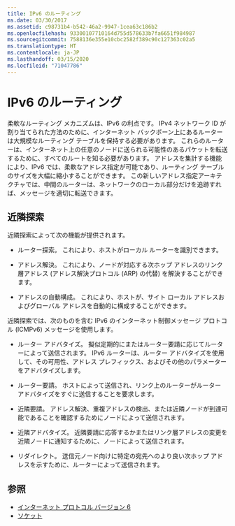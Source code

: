 ```yaml
---
title: IPv6 のルーティング
ms.date: 03/30/2017
ms.assetid: c98731b4-b542-46a2-9947-1cea63c186b2
ms.openlocfilehash: 93300107710164d755d578633b7fa6651f984987
ms.sourcegitcommit: 7588136e355e10cbc2582f389c90c127363c02a5
ms.translationtype: HT
ms.contentlocale: ja-JP
ms.lasthandoff: 03/15/2020
ms.locfileid: "71047786"
---
```

# <a name="ipv6-routing"></a>IPv6 のルーティング
柔軟なルーティング メカニズムは、IPv6 の利点です。 IPv4 ネットワーク ID が割り当てられた方法のために、インターネット バックボーン上にあるルーターは大規模なルーティング テーブルを保持する必要があります。 これらのルーターは、インターネット上の任意のノードに送られる可能性のあるパケットを転送するために、すべてのルートを知る必要があります。 アドレスを集計する機能により、IPv6 では、柔軟なアドレス指定が可能であり、ルーティング テーブルのサイズを大幅に縮小することができます。 この新しいアドレス指定アーキテクチャでは、中間のルーターは、ネットワークのローカル部分だけを追跡すれば、メッセージを適切に転送できます。  
  
## <a name="neighbor-discovery"></a>近隣探索  
 近隣探索によって次の機能が提供されます。  
  
- ルーター探索。 これにより、ホストがローカル ルーターを識別できます。  
  
- アドレス解決。 これにより、ノードが対応する次ホップ アドレスのリンク層アドレス (アドレス解決プロトコル (ARP) の代替) を解決することができます。  
  
- アドレスの自動構成。 これにより、ホストが、サイト ローカル アドレスおよびグローバル アドレスを自動的に構成することができます。  
  
 近隣探索では、次のものを含む IPv6 のインターネット制御メッセージ プロトコル (ICMPv6) メッセージを使用します。  
  
- ルーター アドバタイズ。 擬似定期的にまたはルーター要請に応じてルーターによって送信されます。 IPv6 ルーターは、ルーター アドバタイズを使用して、その可用性、アドレス プレフィックス、およびその他のパラメーターをアドバタイズします。  
  
- ルーター要請。 ホストによって送信され、リンク上のルーターがルーター アドバタイズをすぐに送信することを要求します。  
  
- 近隣要請。 アドレス解決、重複アドレスの検出、または近隣ノードが到達可能であることを確認するためにノードによって送信されます。  
  
- 近隣アドバタイズ。 近隣要請に応答するかまたはリンク層アドレスの変更を近隣ノードに通知するために、ノードによって送信されます。  
  
- リダイレクト。 送信元ノード向けに特定の宛先へのより良い次ホップ アドレスを示すために、ルーターによって送信されます。  
  
## <a name="see-also"></a>参照

- [インターネット プロトコル バージョン 6](internet-protocol-version-6.md)
- [ソケット](sockets.md)
